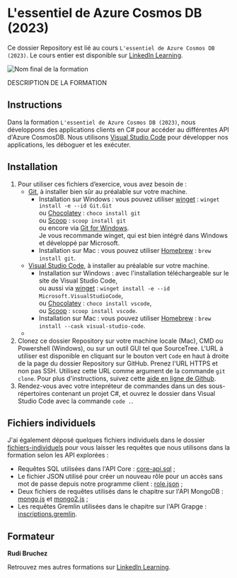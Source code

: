 # L'essentiel de Azure Cosmos DB (2023)

Ce dossier Repository est lié au cours `L'essentiel de Azure Cosmos DB (2023)`. Le cours entier est disponible sur [LinkedIn Learning][lil-course-url].

![Nom final de la formation][lil-thumbnail-url] 

DESCRIPTION DE LA FORMATION

## Instructions

Dans la formation `L'essentiel de Azure Cosmos DB (2023)`, nous développons des applications clients en C# pour accéder au différentes API d'Azure CosmosDB. Nous utilisons [Visual Studio Code](https://code.visualstudio.com/) pour développer nos applications, les déboguer et les exécuter.

## Installation

1. Pour utiliser ces fichiers d’exercice, vous avez besoin de : 
   - [Git](https://git-scm.com/), à installer bien sûr au préalable sur votre machine.
     - Installation sur Windows : vous pouvez utiliser [winget](https://learn.microsoft.com/fr-fr/windows/package-manager/winget/) : `winget install -e --id Git.Git` 
     <br />ou [Chocolatey](https://chocolatey.org/) : `choco install git` <br />ou [Scoop](https://scoop.sh/) : `scoop install git` <br />ou encore via [Git for Windows](https://gitforwindows.org/). <br />Je vous recommande winget, qui est bien intégré dans Windows et développé par Microsoft.
     - Installation sur Mac : vous pouvez utiliser [Homebrew](https://brew.sh/) : `brew install git`.
   - [Visual Studio Code](https://code.visualstudio.com/), à installer au préalable sur votre machine.
     - Installation sur Windows : avec l'installation téléchargeable sur le site de Visual Studio Code, <br />ou aussi via [winget](https://learn.microsoft.com/fr-fr/windows/package-manager/winget/) : `winget install -e --id Microsoft.VisualStudioCode`, <br />ou [Chocolatey](https://chocolatey.org/) : `choco install vscode`, <br />ou [Scoop](https://scoop.sh/) : `scoop install vscode`.
     - Installation sur Mac : vous pouvez utiliser [Homebrew](https://brew.sh/) : `brew install --cask visual-studio-code`.
   -  
2. Clonez ce dossier Repository sur votre machine locale (Mac), CMD ou Powershell (Windows), ou sur un outil GUI tel que SourceTree. L'URL à utiliser est disponible en cliquant sur le bouton vert `Code` en haut à droite de la page du dossier Repository sur GitHub. Prenez l'URL HTTPS et non pas SSH. Utilisez cette URL comme argument de la commande `git clone`. Pour plus d'instructions, suivez cette [aide en ligne de Github](https://docs.github.com/fr/repositories/creating-and-managing-repositories/cloning-a-repository).
3. Rendez-vous avec votre intepréteur de commandes dans un des sous-répertoires contenant un projet C#, et ouvrez le dossier dans Visual Studio Code avec la commande `code .`.

## Fichiers individuels

J'ai également déposé quelques fichiers individuels dans le dossier [fichiers-individuels](./fichiers-individuels/) pour vous laisser les requêtes que nous utilisons dans la formation selon les API explorées :

- Requêtes SQL utilisées dans l'API Core : [core-api.sql](./fichiers-individuels/core-api.sql) ;
- Le fichier JSON utilisé pour créer un nouveau rôle pour un accès sans mot de passe depuis notre programme client : [role.json](./fichiers-individuels/role.json) ;
- Deux fichiers de requêtes utilisés dans le chapitre sur l'API MongoDB : [mongo.js](./fichiers-individuels/mongo.js) et [mongo2.js](./fichiers-individuels/mongo2.js) ;
- Les requêtes Gremlin utilisées dans le chapitre sur l'API Grapge : [inscriptions.gremlin](./fichiers-individuels/inscriptions.gremlin).

## Formateur

**Rudi Bruchez** 

 Retrouvez mes autres formations sur [LinkedIn Learning][lil-URL-trainer].

[0]: # (Replace these placeholder URLs with actual course URLs)
[lil-course-url]: https://www.linkedin.com
[lil-thumbnail-url]: https:
[lil-URL-trainer]: https://www.linkedin.com/learning/instructors/rudi-bruchez

[1]: # (End of FR-Instruction ###############################################################################################)
[lil-course-url]: https://www.linkedin.com 
[lil-thumbnail-url]: https:// 

[1]: # (End of BP-Instruction ###############################################################################################) 
